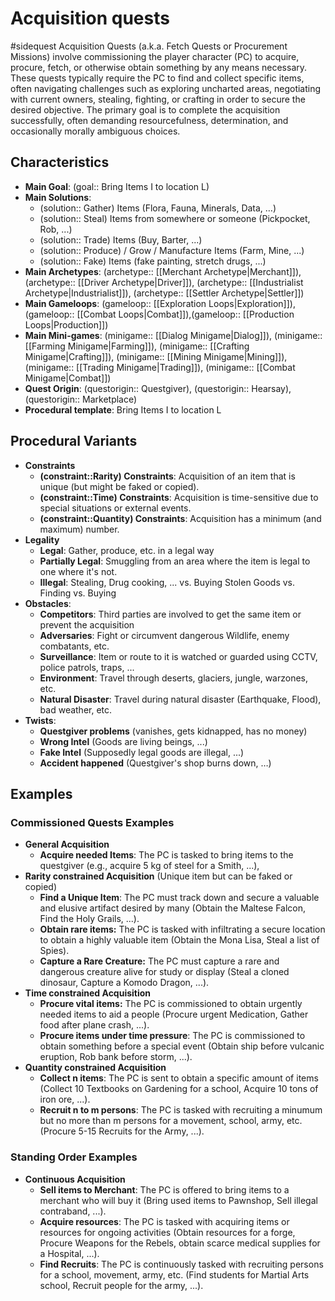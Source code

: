 # Acquisition quests
#sidequest
Acquisition Quests (a.k.a. Fetch Quests or Procurement Missions) involve commissioning the player character (PC) to acquire, procure, fetch, or otherwise obtain something by any means necessary. These quests typically require the PC to find and collect specific items, often navigating challenges such as exploring uncharted areas, negotiating with current owners, stealing, fighting, or crafting in order to secure the desired objective. The primary goal is to complete the acquisition successfully, often demanding resourcefulness, determination, and occasionally morally ambiguous choices.
## Characteristics
* **Main Goal**: (goal:: Bring Items I to location L)
* **Main Solutions**:
	* (solution:: Gather) Items (Flora, Fauna, Minerals, Data, …)
	* (solution:: Steal) Items from somewhere or someone (Pickpocket, Rob, ...)
	* (solution:: Trade) Items (Buy, Barter, ...)
	* (solution:: Produce) / Grow / Manufacture Items (Farm, Mine, ...)
	* (solution:: Fake) Items (fake painting, stretch drugs, ...)
* **Main Archetypes**: (archetype:: [[Merchant Archetype|Merchant]]), (archetype:: [[Driver Archetype|Driver]]), (archetype:: [[Industrialist Archetype|Industrialist]]), (archetype:: [[Settler Archetype|Settler]])
* **Main Gameloops**: (gameloop:: [[Exploration Loops|Exploration]]), (gameloop:: [[Combat Loops|Combat]]),(gameloop:: [[Production Loops|Production]])
* **Main Mini-games**: (minigame:: [[Dialog Minigame|Dialog]]), (minigame:: [[Farming Minigame|Farming]]), (minigame:: [[Crafting Minigame|Crafting]]), (minigame:: [[Mining Minigame|Mining]]), (minigame:: [[Trading Minigame|Trading]]), (minigame:: [[Combat Minigame|Combat]])
* **Quest Origin**: (questorigin:: Questgiver), (questorigin:: Hearsay), (questorigin:: Marketplace)
* **Procedural template**: Bring Items I to location L
## Procedural Variants
- **Constraints**
	- **(constraint::Rarity) Constraints**: Acquisition of an item that is unique (but might be faked or copied).
	- **(constraint::Time) Constraints**: Acquisition is time-sensitive due to special situations or external events.
	- **(constraint::Quantity) Constraints**: Acquisition has a minimum (and maximum) number.
- **Legality**
	- **Legal**: Gather, produce, etc. in a legal way
	- **Partially Legal**: Smuggling from an area where the item is legal to one where it's not.
	- **Illegal**: Stealing, Drug cooking, ... vs. Buying Stolen Goods vs. Finding vs. Buying
- **Obstacles**:
	- **Competitors**: Third parties are involved to get the same item or prevent the acquisition
	- **Adversaries**: Fight or circumvent dangerous Wildlife, enemy combatants, etc.
	- **Surveillance**: Item or route to it is watched or guarded using CCTV, police patrols, traps, ...
	- **Environment**: Travel through deserts, glaciers, jungle, warzones, etc.
	- **Natural Disaster**: Travel during natural disaster (Earthquake, Flood), bad weather, etc.
- **Twists**:
	- **Questgiver problems** (vanishes, gets kidnapped, has no money) 
	- **Wrong Intel** (Goods are living beings, ...)
	- **Fake Intel** (Supposedly legal goods are illegal, ...)
	- **Accident happened** (Questgiver's shop burns down, …)
## Examples
### Commissioned Quests Examples
- **General Acquisition**
	* **Acquire needed Items**: The PC is tasked to bring items to the questgiver (e.g., acquire 5 kg of steel for a Smith, ...),
- **Rarity constrained Acquisition** (Unique item but can be faked or copied)
	* **Find a Unique Item**: The PC must track down and secure a valuable and elusive artifact desired by many (Obtain the Maltese Falcon, Find the Holy Grails, ...).
	* **Obtain rare items:** The PC is tasked with infiltrating a secure location to obtain a highly valuable item (Obtain the Mona Lisa, Steal a list of Spies).
	* **Capture a Rare Creature:** The PC must capture a rare and dangerous creature alive for study or display (Steal a cloned dinosaur, Capture a Komodo Dragon, ...).
- **Time constrained Acquisition**
	- **Procure vital items:** The PC is commissioned to obtain urgently needed items to aid a people (Procure urgent Medication, Gather food after plane crash, ...).
	- **Procure items under time pressure**: The PC is commissioned to obtain something before a special event (Obtain ship before vulcanic eruption, Rob bank before storm, ...).
- **Quantity constrained Acquisition**
	- **Collect n items**: The PC is sent to obtain a specific amount of items (Collect 10 Textbooks on Gardening for a school, Acquire 10 tons of iron ore, ...).
	- **Recruit n to m persons**: The PC is tasked with recruiting a minumum but no more than m persons for a movement, school, army, etc. (Procure 5-15 Recruits for the Army, ...).
### Standing Order Examples
- **Continuous Acquisition**
	- **Sell items to Merchant**: The PC is offered to bring items to a merchant who will buy it (Bring used items to Pawnshop, Sell illegal contraband, ...).
	- **Acquire resources**: The PC is tasked with acquiring items or resources for ongoing activities (Obtain resources for a forge, Procure Weapons for the Rebels, obtain scarce medical supplies for a Hospital, ...).
	- **Find Recruits**: The PC is continuously tasked with recruiting persons for a school, movement, army, etc. (Find students for Martial Arts school, Recruit people for the army, ...).
